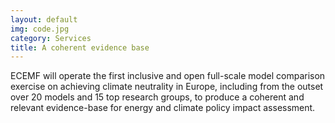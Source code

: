 ```yaml
---
layout: default
img: code.jpg
category: Services
title: A coherent evidence base
---
```

ECEMF will operate the first inclusive and open full-scale model comparison exercise on achieving climate neutrality in Europe, including from the outset over 20 models and 15 top research groups, to produce a coherent and relevant evidence-base for energy and climate policy impact assessment.